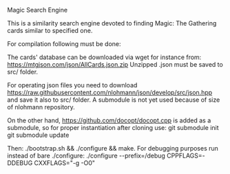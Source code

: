 Magic Search Engine

This is a similarity search engine devoted to finding
Magic: The Gathering cards similar to specified one.

For compilation following must be done:

The cards' database can be downloaded via wget for instance from:
    https://mtgjson.com/json/AllCards.json.zip
Unzipped .json must be saved to src/ folder.

For operating json files you need to download
    https://raw.githubusercontent.com/nlohmann/json/develop/src/json.hpp
and save it also to src/ folder. A submodule is not yet used because of 
size of nlohmann repository.

On the other hand, https://github.com/docopt/docopt.cpp is added as
a submodule, so for proper instantiation after cloning use:
git submodule init
git submodule update

Then: 
    ./bootstrap.sh && ./configure && make.
For debugging purposes run instead of bare ./configure:
    ./configure --prefix=/debug CPPFLAGS=-DDEBUG CXXFLAGS="-g -O0"
